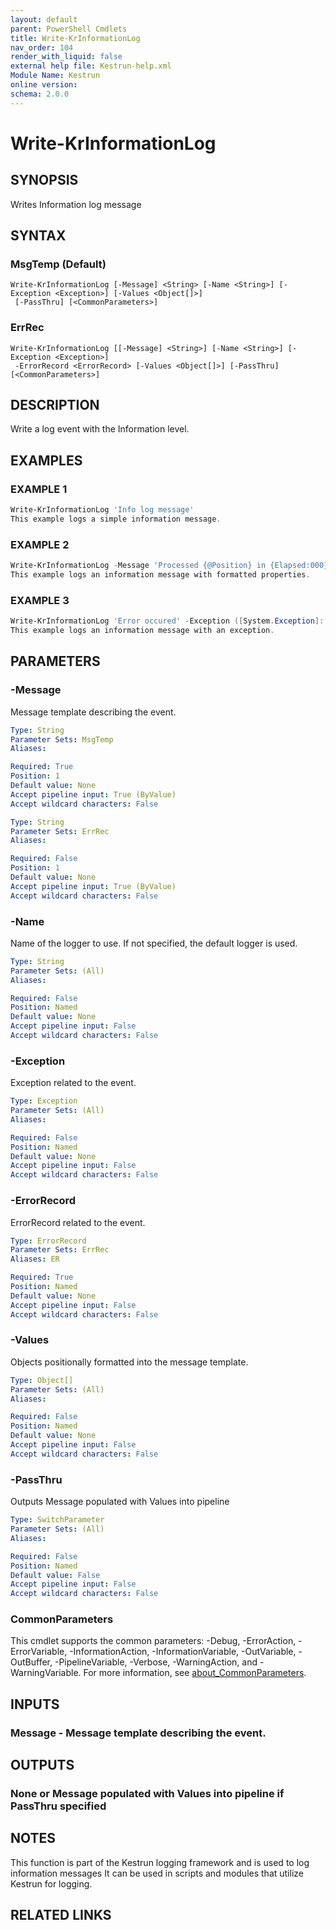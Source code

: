 ```yaml
---
layout: default
parent: PowerShell Cmdlets
title: Write-KrInformationLog
nav_order: 104
render_with_liquid: false
external help file: Kestrun-help.xml
Module Name: Kestrun
online version:
schema: 2.0.0
---
```


# Write-KrInformationLog

## SYNOPSIS
Writes Information log message

## SYNTAX

### MsgTemp (Default)
```
Write-KrInformationLog [-Message] <String> [-Name <String>] [-Exception <Exception>] [-Values <Object[]>]
 [-PassThru] [<CommonParameters>]
```

### ErrRec
```
Write-KrInformationLog [[-Message] <String>] [-Name <String>] [-Exception <Exception>]
 -ErrorRecord <ErrorRecord> [-Values <Object[]>] [-PassThru] [<CommonParameters>]
```

## DESCRIPTION
Write a log event with the Information level.

## EXAMPLES

### EXAMPLE 1
```powershell
Write-KrInformationLog 'Info log message'
This example logs a simple information message.
```

### EXAMPLE 2
```powershell
Write-KrInformationLog -Message 'Processed {@Position} in {Elapsed:000} ms.' -Values $position, $elapsedMs
This example logs an information message with formatted properties.
```

### EXAMPLE 3
```powershell
Write-KrInformationLog 'Error occured' -Exception ([System.Exception]::new('Some exception'))
This example logs an information message with an exception.
```

## PARAMETERS

### -Message
Message template describing the event.

```yaml
Type: String
Parameter Sets: MsgTemp
Aliases:

Required: True
Position: 1
Default value: None
Accept pipeline input: True (ByValue)
Accept wildcard characters: False
```

```yaml
Type: String
Parameter Sets: ErrRec
Aliases:

Required: False
Position: 1
Default value: None
Accept pipeline input: True (ByValue)
Accept wildcard characters: False
```

### -Name
Name of the logger to use.
If not specified, the default logger is used.

```yaml
Type: String
Parameter Sets: (All)
Aliases:

Required: False
Position: Named
Default value: None
Accept pipeline input: False
Accept wildcard characters: False
```

### -Exception
Exception related to the event.

```yaml
Type: Exception
Parameter Sets: (All)
Aliases:

Required: False
Position: Named
Default value: None
Accept pipeline input: False
Accept wildcard characters: False
```

### -ErrorRecord
ErrorRecord related to the event.

```yaml
Type: ErrorRecord
Parameter Sets: ErrRec
Aliases: ER

Required: True
Position: Named
Default value: None
Accept pipeline input: False
Accept wildcard characters: False
```

### -Values
Objects positionally formatted into the message template.

```yaml
Type: Object[]
Parameter Sets: (All)
Aliases:

Required: False
Position: Named
Default value: None
Accept pipeline input: False
Accept wildcard characters: False
```

### -PassThru
Outputs Message populated with Values into pipeline

```yaml
Type: SwitchParameter
Parameter Sets: (All)
Aliases:

Required: False
Position: Named
Default value: False
Accept pipeline input: False
Accept wildcard characters: False
```

### CommonParameters
This cmdlet supports the common parameters: -Debug, -ErrorAction, -ErrorVariable, -InformationAction, -InformationVariable, -OutVariable, -OutBuffer, -PipelineVariable, -Verbose, -WarningAction, and -WarningVariable. For more information, see [about_CommonParameters](http://go.microsoft.com/fwlink/?LinkID=113216).

## INPUTS

### Message - Message template describing the event.
## OUTPUTS

### None or Message populated with Values into pipeline if PassThru specified
## NOTES
This function is part of the Kestrun logging framework and is used to log information messages
It can be used in scripts and modules that utilize Kestrun for logging.

## RELATED LINKS
